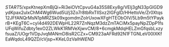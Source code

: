 $START$5/xpxKtnepXmBjQi+Ri3eiOVtCpvuG4a35S8Exy8g/VElj3gN33pGlGD9ydKpax2ulxChM4Wg6Wud5U/j3Zo7r8tbRxTllSxz2IGFgID/HHettoVe/Zr0Xtqs12JFfANQrMsN1pMRZSk09xgomdmZolrUxowXFgHTEObOIV/5Lb9m5tYPaykrB+KEgT6C+cyI4d492DEWpHL22R7ZnNqzM3dzZmTACiMx5payNpZDpP1fsUFqWifuZdbty1exO2ZLWkK1RMVeXjwvCM/8+6cmgkMdqHELZmGfqsbLxzyfsuaZ/UOgr1VDpJvqMANmD8isR2CZx+CM923aAFRd92N1FTGNLeV00IXKfEaWqdoL49QZD/cVjsp+KKeL0zVaIhW$END$